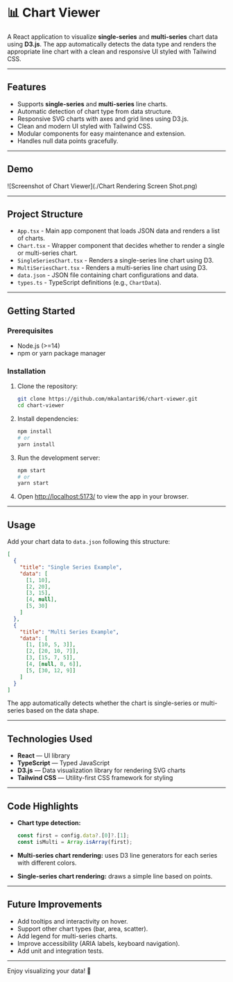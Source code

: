 # 📊 Chart Viewer

A React application to visualize **single-series** and **multi-series** chart data using **D3.js**. The app automatically detects the data type and renders the appropriate line chart with a clean and responsive UI styled with Tailwind CSS.

---

## Features

- Supports **single-series** and **multi-series** line charts.
- Automatic detection of chart type from data structure.
- Responsive SVG charts with axes and grid lines using D3.js.
- Clean and modern UI styled with Tailwind CSS.
- Modular components for easy maintenance and extension.
- Handles null data points gracefully.

---

## Demo

![Screenshot of Chart Viewer](./Chart Rendering Screen Shot.png)

---

## Project Structure

- `App.tsx` - Main app component that loads JSON data and renders a list of charts.
- `Chart.tsx` - Wrapper component that decides whether to render a single or multi-series chart.
- `SingleSeriesChart.tsx` - Renders a single-series line chart using D3.
- `MultiSeriesChart.tsx` - Renders a multi-series line chart using D3.
- `data.json` - JSON file containing chart configurations and data.
- `types.ts` - TypeScript definitions (e.g., `ChartData`).

---

## Getting Started

### Prerequisites

- Node.js (>=14)
- npm or yarn package manager

### Installation

1. Clone the repository:

   ```bash
   git clone https://github.com/mkalantari96/chart-viewer.git
   cd chart-viewer
   ```

2. Install dependencies:

   ```bash
   npm install
   # or
   yarn install
   ```

3. Run the development server:

   ```bash
   npm start
   # or
   yarn start
   ```

4. Open [http://localhost:5173/](http://localhost:5173/) to view the app in your browser.

---

## Usage

Add your chart data to `data.json` following this structure:

```json
[
  {
    "title": "Single Series Example",
    "data": [
      [1, 10],
      [2, 20],
      [3, 15],
      [4, null],
      [5, 30]
    ]
  },
  {
    "title": "Multi Series Example",
    "data": [
      [1, [10, 5, 3]],
      [2, [20, 10, 7]],
      [3, [15, 7, 5]],
      [4, [null, 8, 6]],
      [5, [30, 12, 9]]
    ]
  }
]
```

The app automatically detects whether the chart is single-series or multi-series based on the data shape.

---

## Technologies Used

- **React** — UI library
- **TypeScript** — Typed JavaScript
- **D3.js** — Data visualization library for rendering SVG charts
- **Tailwind CSS** — Utility-first CSS framework for styling

---

## Code Highlights

- **Chart type detection:**

  ```ts
  const first = config.data?.[0]?.[1];
  const isMulti = Array.isArray(first);
  ```

- **Multi-series chart rendering:** uses D3 line generators for each series with different colors.

- **Single-series chart rendering:** draws a simple line based on points.

---

## Future Improvements

- Add tooltips and interactivity on hover.
- Support other chart types (bar, area, scatter).
- Add legend for multi-series charts.
- Improve accessibility (ARIA labels, keyboard navigation).
- Add unit and integration tests.

---

Enjoy visualizing your data! 🚀
